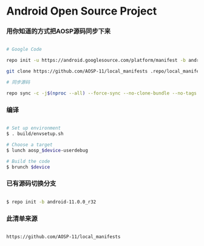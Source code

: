 # Android Open Source Project #

### 用你知道的方式把AOSP源码同步下来 ###

```bash

# Google Code

repo init -u https://android.googlesource.com/platform/manifest -b android-11.0.0_r32 --depth=1

git clone https://github.com/AOSP-11/local_manifests .repo/local_manifests -b 11

# 同步源码

repo sync -c -j$(nproc --all) --force-sync --no-clone-bundle --no-tags
```

### 编译 ###

```bash

# Set up environment
$ . build/envsetup.sh

# Choose a target
$ lunch aosp_$device-userdebug

# Build the code
$ brunch $device
```

### 已有源码切换分支 ###

```bash

$ repo init -b android-11.0.0_r32

```

### 此清单来源 ###

```bash

https://github.com/AOSP-11/local_manifests

```
